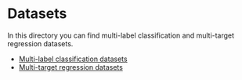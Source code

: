 # Datasets

In this directory you can find multi-label classification and multi-target regression datasets.

* [Multi-label classification datasets](https://github.com/tsoumakas/mulan/tree/master/data/multi-label)
* [Multi-target regression datasets](https://github.com/tsoumakas/mulan/tree/master/data/multi-target)

